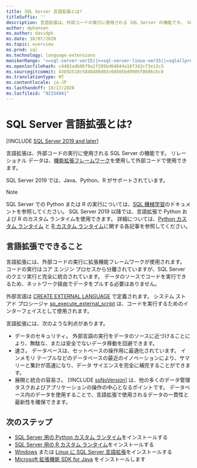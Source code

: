 ```yaml
---
title: SQL Server 言語拡張とは?
titleSuffix: ''
description: 言語拡張は、外部コードの実行に使用される SQL Server の機能です。 SQL Server 2019 では、Java、Python、R がサポートされています。 リレーショナル データは、機能拡張フレームワークを使用して外部コードで使用できます。
author: dphansen
ms.author: davidph
ms.date: 10/07/2020
ms.topic: overview
ms.prod: sql
ms.technology: language-extensions
monikerRange: '>=sql-server-ver15||>=sql-server-linux-ver15||=sqlallproducts-allversions'
ms.openlocfilehash: c4482adb86f9a2f205bd64044a18f342cf3e13c5
ms.sourcegitcommit: 43b92518c5848489d03c68505bd9905f8686cbc0
ms.translationtype: HT
ms.contentlocale: ja-JP
ms.lasthandoff: 10/17/2020
ms.locfileid: "92154941"
---
```

# <a name="what-is-sql-server-language-extensions"></a>SQL Server 言語拡張とは?
[!INCLUDE [SQL Server 2019 and later](../includes/applies-to-version/sqlserver2019.md)]

言語拡張は、外部コードの実行に使用される SQL Server の機能です。 リレーショナル データは、[機能拡張フレームワーク](concepts/extensibility-framework.md)を使用して外部コードで使用できます。

SQL Server 2019 では、Java、Python、R がサポートされています。

> [!NOTE]
> SQL Server での Python または R の実行については、[SQL 機械学習](../machine-learning/index.yml)のドキュメントを参照してください。 SQL Server 2019 以降では、言語拡張で Python および R のカスタム ランタイムを使用できます。 詳細については、[Python カスタム ランタイム](../machine-learning/install/custom-runtime-python.md) と [R カスタム ランタイム](../machine-learning/install/custom-runtime-r.md)に関する各記事を参照してください。

## <a name="what-you-can-do-with-language-extensions"></a>言語拡張でできること

言語拡張には、外部コードの実行に拡張機能フレームワークが使用されます。 コードの実行はコア エンジン プロセスから分離されていますが、SQL Server のクエリ実行と完全に統合されています。 データのソースでコードを実行できるため、ネットワーク経由でデータをプルする必要はありません。

外部言語は [CREATE EXTERNAL LANGUAGE](../t-sql/statements/create-external-language-transact-sql.md) で定義されます。 システム ストアド プロシージャ [sp_execute_external_script](../relational-databases/system-stored-procedures/sp-execute-external-script-transact-sql.md) は、コードを実行するためのインターフェイスとして使用されます。

言語拡張には、次のような利点があります。

+ データのセキュリティ。 外部言語の実行をデータのソースに近づけることにより、無駄な、または安全でないデータ移動を回避できます。
+ 速さ。 データベースは、セットベースの操作用に最適化されています。 インメモリ テーブルなどのデータベースの最近のイノベーションにより、サマリーと集計が高速になり、データ サイエンスを完全に補完することができます。
+ 展開と統合の容易さ。 [!INCLUDE [ssNoVersion](../includes/ssnoversion-md.md)] は、他の多くのデータ管理タスクおよびアプリケーションの操作の中心となるポイントです。 データベース内のデータを使用することで、言語拡張で使用されるデータの一貫性と最新性を確保できます。

## <a name="next-steps"></a>次のステップ

+ [SQL Server 用の Python カスタム ランタイム](../machine-learning/install/custom-runtime-python.md)をインストールする
+ [SQL Server 用の R カスタム ランタイム](../machine-learning/install/custom-runtime-r.md)をインストールする
+ [Windows](install/windows-java.md) または [Linux に SQL Server 言語拡張](../linux/sql-server-linux-setup-language-extensions-java.md)をインストールする
+ [Microsoft 拡張機能 SDK for Java](how-to/extensibility-sdk-java-sql-server.md) をインストールします
